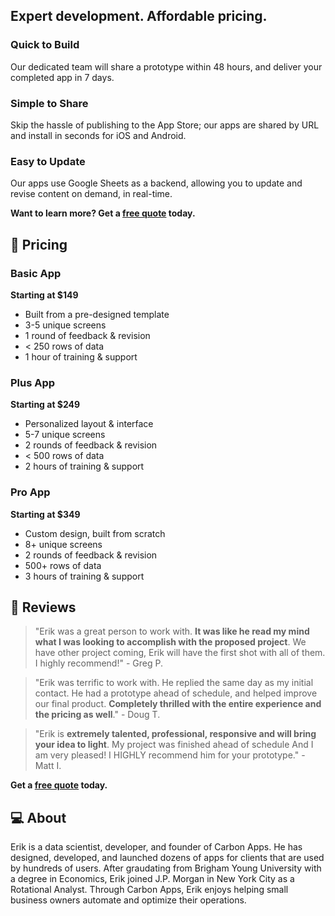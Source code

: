 ## Expert development. Affordable pricing.

### Quick to Build
Our dedicated team will share a prototype within 48 hours, and deliver your completed app in 7 days.

### Simple to Share
Skip the hassle of publishing to the App Store; our apps are shared by URL and install in seconds for iOS and Android.

### Easy to Update
Our apps use Google Sheets as a backend, allowing you to update and revise content on demand, in real-time.

**Want to learn more? Get a [free quote](https://forms.gle/QJAyyBAPcWvNzi5u9) today.**

## :receipt: Pricing

### Basic App
**Starting at $149**
- Built from a pre-designed template
- 3-5 unique screens
- 1 round of feedback & revision
- < 250 rows of data
- 1 hour of training & support

### Plus App
**Starting at $249**
- Personalized layout & interface
- 5-7 unique screens
- 2 rounds of feedback & revision
- < 500 rows of data
- 2 hours of training & support

### Pro App
**Starting at $349**
- Custom design, built from scratch
- 8+ unique screens
- 2 rounds of feedback & revision
- 500+ rows of data
- 3 hours of training & support

## :100: Reviews

> "Erik was a great person to work with. **It was like he read my mind what I was looking to accomplish with the proposed project**. We have other project coming, Erik will have the first shot with all of them. I highly recommend!" - Greg P.

> "Erik was terrific to work with. He replied the same day as my initial contact. He had a prototype ahead of schedule, and  helped improve our final product. **Completely thrilled with the entire experience and the pricing as well**." - Doug T.

> "Erik is **extremely talented, professional, responsive and will bring your idea to light**. My project was finished ahead of schedule And I am very pleased! I HIGHLY recommend him for your prototype." - Matt I.

**Get a [free quote](https://forms.gle/QJAyyBAPcWvNzi5u9) today.**

## :computer: About

Erik is a data scientist, developer, and founder of Carbon Apps. He has designed, developed, and launched dozens of apps for clients that are used by hundreds of users. After graudating from Brigham Young University with a degree in Economics, Erik joined J.P. Morgan in New York City as a Rotational Analyst. Through Carbon Apps, Erik enjoys helping small business owners automate and optimize their operations.
